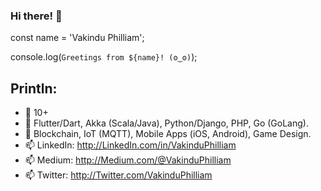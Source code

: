### Hi there! 👋

const name = 'Vakindu Philliam';

console.log(`Greetings from ${name}! (ʘ‿ʘ)`);

## Println:

- 🔭 10+
- 🌱 Flutter/Dart, Akka (Scala/Java), Python/Django, PHP, Go (GoLang).
- 👯 Blockchain, IoT (MQTT), Mobile Apps (iOS, Android), Game Design.
- 📫 LinkedIn: http://LinkedIn.com/in/VakinduPhilliam
- 📫 Medium:   http://Medium.com/@VakinduPhilliam
- 📫 Twitter:  http://Twitter.com/VakinduPhilliam

